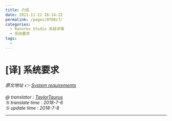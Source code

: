 ```yaml
---
title: 介绍
date: 2021-11-22 16:14:22
permalink: /pages/0f08c7/
categories:
  - Ranorex Studio 系统详情
  - 系统要求
tags:
  - 
---
```

# [译] 系统要求

*原文地址 👉 [System requirements][0]*

*@ translator : [TaylorTaurus](https://github.com/taylortaurus)*    
*♋ translate time : 2018-7-6*  
*♋ update time : 2018-7-8*  

---

[0]: https://www.ranorex.com/help/latest/ranorex-studio-system-details/system-requirements/

